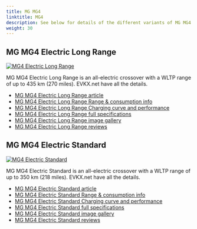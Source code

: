 ```yaml
---
title: MG MG4
linktitle: MG4
description: See below for details of the different variants of MG MG4
weight: 30
---
```

## MG MG4 Electric Long Range

[![MG4 Electric Long Range](https://media.evkx.net/multimedia/models/mg/mg4/mg4_electric_long_range/main_1_st.jpg)](/models/mg/mg4/mg4_electric_long_range/)

MG MG4 Electric Long Range is an all-electric crossover with a WLTP range of up to 435 km (270 miles). EVKX.net have all the details. 

- [MG MG4 Electric Long Range article](/models/mg/mg4/mg4_electric_long_range/)
- [MG MG4 Electric Long Range Range & consumption info](/models/mg/mg4/mg4_electric_long_range//rangeandconsumption)
- [MG MG4 Electric Long Range Charging curve and performance](/models/mg/mg4/mg4_electric_long_range//chargingcurve)
- [MG MG4 Electric Long Range full specifications](/models/mg/mg4/mg4_electric_long_range//specifications)
- [MG MG4 Electric Long Range image gallery](/models/mg/mg4/mg4_electric_long_range//gallery)
- [MG MG4 Electric Long Range reviews](/models/mg/mg4/mg4_electric_long_range//reviews)

## MG MG4 Electric Standard

[![MG4 Electric Standard](https://media.evkx.net/multimedia/models/mg/mg4/mg4_electric_standard/main_1_st.jpg)](/models/mg/mg4/mg4_electric_standard/)

MG MG4 Electric Standard is an all-electric crossover with a WLTP range of up to 350 km (218 miles). EVKX.net have all the details. 

- [MG MG4 Electric Standard article](/models/mg/mg4/mg4_electric_standard/)
- [MG MG4 Electric Standard Range & consumption info](/models/mg/mg4/mg4_electric_standard//rangeandconsumption)
- [MG MG4 Electric Standard Charging curve and performance](/models/mg/mg4/mg4_electric_standard//chargingcurve)
- [MG MG4 Electric Standard full specifications](/models/mg/mg4/mg4_electric_standard//specifications)
- [MG MG4 Electric Standard image gallery](/models/mg/mg4/mg4_electric_standard//gallery)
- [MG MG4 Electric Standard reviews](/models/mg/mg4/mg4_electric_standard//reviews)

